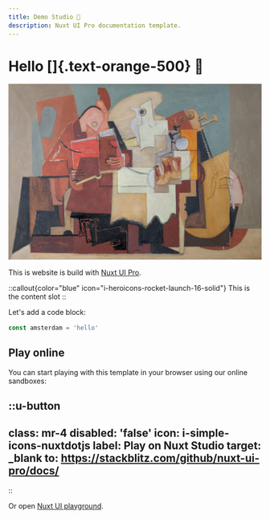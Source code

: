 ```yaml
---
title: Demo Studio 👋
description: Nuxt UI Pro documentation template.
---
```


# Hello []{.text-orange-500} 🎉

![birmingham-museums-trust-0f1vVflVO1M-unsplash.jpg](/birmingham-museums-trust-0f1vVflVO1M-unsplash.jpg)

This  is website is build with [Nuxt UI Pro](https://ui.nuxt.com/pro).

::callout{color="blue" icon="i-heroicons-rocket-launch-16-solid"}
This is the content slot
::

Let's add a code block:

```js [amsterdam.vue]
const amsterdam = 'hello'
```

## Play online

You can start playing with this template in your browser using our online sandboxes:

::u-button
---
class: mr-4
disabled: 'false'
icon: i-simple-icons-nuxtdotjs
label: Play on Nuxt Studio
target: _blank
to: https://stackblitz.com/github/nuxt-ui-pro/docs/
---
::

Or open [Nuxt UI playground](https://ui.nuxt.com/playground).
